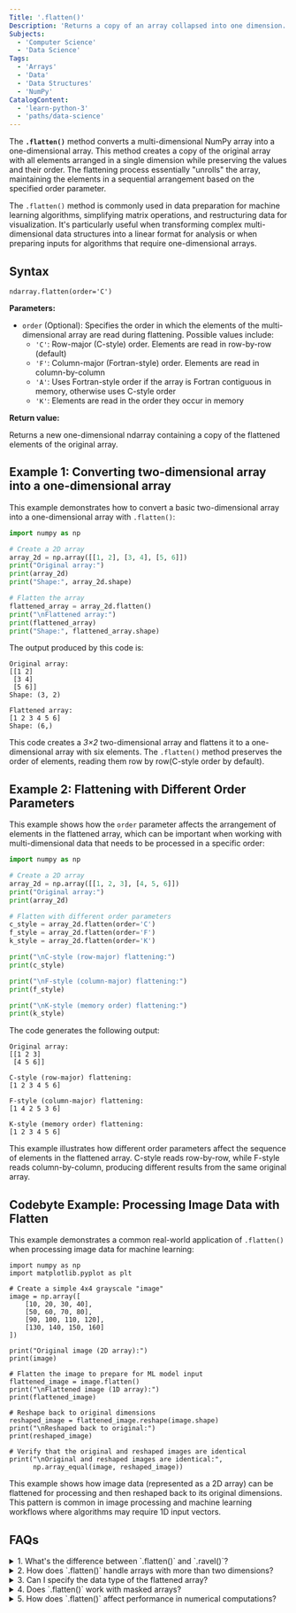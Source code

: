 ```yaml
---
Title: '.flatten()'
Description: 'Returns a copy of an array collapsed into one dimension.'
Subjects:
  - 'Computer Science'
  - 'Data Science'
Tags:
  - 'Arrays'
  - 'Data' 
  - 'Data Structures'
  - 'NumPy'
CatalogContent:
  - 'learn-python-3'
  - 'paths/data-science'
---
```


The **`.flatten()`** method converts a multi-dimensional NumPy array into a one-dimensional array. This method creates a copy of the original array with all elements arranged in a single dimension while preserving the values and their order. The flattening process essentially "unrolls" the array, maintaining the elements in a sequential arrangement based on the specified order parameter.

The `.flatten()` method is commonly used in data preparation for machine learning algorithms, simplifying matrix operations, and restructuring data for visualization. It's particularly useful when transforming complex multi-dimensional data structures into a linear format for analysis or when preparing inputs for algorithms that require one-dimensional arrays.

## Syntax

```pseudo
ndarray.flatten(order='C')
```

**Parameters:**

- `order` (Optional): Specifies the order in which the elements of the multi-dimensional array are read during flattening. Possible values include:
  - `'C'`: Row-major (C-style) order. Elements are read in row-by-row (default)
  - `'F'`: Column-major (Fortran-style) order. Elements are read in column-by-column
  - `'A'`: Uses Fortran-style order if the array is Fortran contiguous in memory, otherwise uses C-style order
  - `'K'`: Elements are read in the order they occur in memory

**Return value:**

Returns a new one-dimensional ndarray containing a copy of the flattened elements of the original array.

## Example 1: Converting two-dimensional array into a one-dimensional array

This example demonstrates how to convert a basic two-dimensional array into a one-dimensional array with `.flatten()`:

```py
import numpy as np

# Create a 2D array
array_2d = np.array([[1, 2], [3, 4], [5, 6]])
print("Original array:")
print(array_2d)
print("Shape:", array_2d.shape)

# Flatten the array
flattened_array = array_2d.flatten()
print("\nFlattened array:")
print(flattened_array)
print("Shape:", flattened_array.shape)
```

The output produced by this code is:

```shell
Original array:
[[1 2]
 [3 4]
 [5 6]]
Shape: (3, 2)

Flattened array:
[1 2 3 4 5 6]
Shape: (6,)
```

This code creates a _3×2_ two-dimensional array and flattens it to a one-dimensional array with six elements. The `.flatten()` method preserves the order of elements, reading them row by row(C-style order by default).

## Example 2: Flattening with Different Order Parameters

This example shows how the `order` parameter affects the arrangement of elements in the flattened array, which can be important when working with multi-dimensional data that needs to be processed in a specific order:

```py
import numpy as np

# Create a 2D array
array_2d = np.array([[1, 2, 3], [4, 5, 6]])
print("Original array:")
print(array_2d)

# Flatten with different order parameters
c_style = array_2d.flatten(order='C')
f_style = array_2d.flatten(order='F')
k_style = array_2d.flatten(order='K')

print("\nC-style (row-major) flattening:")
print(c_style)

print("\nF-style (column-major) flattening:")
print(f_style)

print("\nK-style (memory order) flattening:")
print(k_style)
```

The code generates the following output:

```shell
Original array:
[[1 2 3]
 [4 5 6]]

C-style (row-major) flattening:
[1 2 3 4 5 6]

F-style (column-major) flattening:
[1 4 2 5 3 6]

K-style (memory order) flattening:
[1 2 3 4 5 6]
```

This example illustrates how different order parameters affect the sequence of elements in the flattened array. C-style reads row-by-row, while F-style reads column-by-column, producing different results from the same original array.

## Codebyte Example: Processing Image Data with Flatten

This example demonstrates a common real-world application of `.flatten()` when processing image data for machine learning:

```codebyte/python
import numpy as np
import matplotlib.pyplot as plt

# Create a simple 4x4 grayscale "image"
image = np.array([
    [10, 20, 30, 40],
    [50, 60, 70, 80],
    [90, 100, 110, 120],
    [130, 140, 150, 160]
])

print("Original image (2D array):")
print(image)

# Flatten the image to prepare for ML model input
flattened_image = image.flatten()
print("\nFlattened image (1D array):")
print(flattened_image)

# Reshape back to original dimensions
reshaped_image = flattened_image.reshape(image.shape)
print("\nReshaped back to original:")
print(reshaped_image)

# Verify that the original and reshaped images are identical
print("\nOriginal and reshaped images are identical:",
      np.array_equal(image, reshaped_image))
```

This example shows how image data (represented as a 2D array) can be flattened for processing and then reshaped back to its original dimensions. This pattern is common in image processing and machine learning workflows where algorithms may require 1D input vectors.

## FAQs

<details>
<summary>1. What's the difference between `.flatten()` and `.ravel()`?</summary>
<p>The main difference is that `.flatten()` always returns a copy of the array, while `.ravel()` returns a view of the original array when possible (which is more memory-efficient). If modifications to the flattened array should not affect the original, use `.flatten()`.</p>
</details>

<details>
<summary>2. How does `.flatten()` handle arrays with more than two dimensions?</summary>
<p>`.flatten()` works the same way regardless of the number of dimensions. It converts an array of any dimensionality into a single one-dimensional array, preserving the elements according to the specified order.</p>
</details>

<details>
<summary>3. Can I specify the data type of the flattened array?</summary>
<p>`.flatten()` preserves the data type of the original array. To change the data type, you can use the [`.astype()`](https://www.codecademy.com/resources/docs/numpy/ndarray/astype) method on the flattened result, for example: `array.flatten().astype(np.float64)`.</p>
</details>

<details>
<summary>4. Does `.flatten()` work with masked arrays?</summary>
<p>Yes, for masked arrays (from `numpy.ma`), `.flatten()` preserves the mask in the flattened array, so the masked elements remain masked in the result.</p>
</details>

<details>
<summary>5. How does `.flatten()` affect performance in numerical computations?</summary>
<p>Since `.flatten()` creates a copy, it has memory and computational overhead. For large arrays or performance-critical code, consider if alternatives like `.ravel()`(which returns a view when possible) or direct operations on the multi-dimensional array would be more efficient.</p>
</details>
